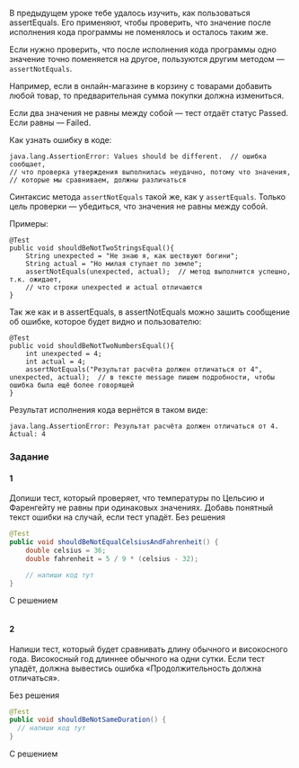 В предыдущем уроке тебе удалось изучить, как пользоваться assertEquals. Его применяют, чтобы проверить, что значение после исполнения кода программы не поменялось и осталось таким же.


Если нужно проверить, что после исполнения кода программы одно значение точно поменяется на другое, пользуются другим методом — `assertNotEquals`.

Например, если в онлайн-магазине в корзину с товарами добавить любой товар, то предварительная сумма покупки должна измениться.

Если два значения не равны между собой — тест отдаёт статус Passed. Если равны — Failed.

Как узнать ошибку в коде:



```
java.lang.AssertionError: Values should be different.  // ошибка сообщает, 
// что проверка утверждения выполнилась неудачно, потому что значения,
// которые мы сравниваем, должны различаться 
```

Синтаксис метода `assertNotEquals` такой же, как у `assertEquals`. Только цель проверки — убедиться, что значения не равны между собой.

Примеры:



```
@Test
public void shouldBeNotTwoStringsEqual(){
    String unexpected = "Не знаю я, как шествуют богини";
    String actual = "Но милая ступает по земле";
    assertNotEquals(unexpected, actual);  // метод выполнится успешно, т.к. ожидает, 
    // что строки unexpected и actual отличаются
} 
```

Так же как и в assertEquals, в assertNotEquals можно зашить сообщение об ошибке, которое будет видно и пользователю:



```
@Test
public void shouldBeNotTwoNumbersEqual(){
    int unexpected = 4;
    int actual = 4;
    assertNotEquals("Результат расчёта должен отличаться от 4", unexpected, actual);  // в тексте message пишем подробности, чтобы ошибка была ещё более говорящей
} 
```

Результат исполнения кода вернётся в таком виде:



```
java.lang.AssertionError: Результат расчёта должен отличаться от 4. Actual: 4 
```

### Задание
#### 1
Допиши тест, который проверяет, что температуры по Цельсию и Фаренгейту не равны при одинаковых значениях. Добавь понятный текст ошибки на случай, если тест упадёт.
Без решения
```Java
@Test
public void shouldBeNotEqualCelsiusAndFahrenheit() {
	double celsius = 36;
	double fahrenheit = 5 / 9 * (celsius - 32);

	// напиши код тут
}
```

С решением
```Java

```
#### 2
Напиши тест, который будет сравнивать длину обычного и високосного года. Високосный год длиннее обычного на одни сутки. Если тест упадёт, должна вывестись ошибка «Продолжительность должна отличаться».

Без решения
```java
@Test
public void shouldBeNotSameDuration() {
  // напиши код тут
}
```

С решением
```java

```